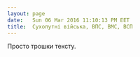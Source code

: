 ```yaml
---
layout: page
date:   Sun 06 Mar 2016 11:10:13 PM EET
title:  Сухопутні війська, ВПС, ВМС, ВСП
---
```


   Просто трошки тексту.